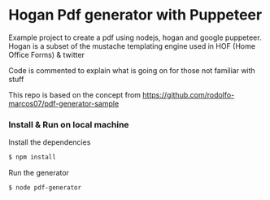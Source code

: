 # Hogan Pdf generator with Puppeteer

Example project to create a pdf using nodejs, hogan and google puppeteer.  Hogan is a subset of the mustache templating engine used in HOF (Home Office Forms) & twitter

Code is commented to explain what is going on for those not familiar with stuff

This repo is based on the concept from https://github.com/rodolfo-marcos07/pdf-generator-sample

### Install & Run on local machine <a name="install-and-run-on-local-machine"></a>
Install the dependencies
```bash
$ npm install
```

Run the generator
```bash
$ node pdf-generator
```
